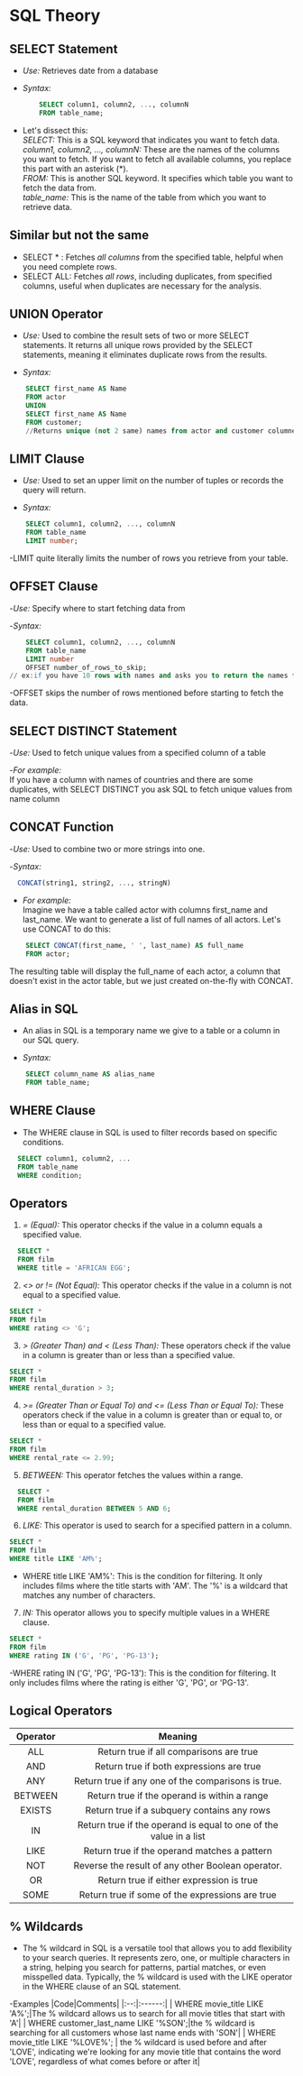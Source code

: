 # SQL Theory

## SELECT Statement
- *Use:*
Retrieves date from a database

- *Syntax:*
  ```SQL
      SELECT column1, column2, ..., columnN
      FROM table_name;
  ```
- Let's dissect this: <br/>
*SELECT:* This is a SQL keyword that indicates you want to fetch data. <br/>
*column1, column2, ..., columnN:* These are the names of the columns you want to fetch. If you want to fetch all available columns, you replace this part with an asterisk (*). <br/>
*FROM:* This is another SQL keyword. It specifies which table you want to fetch the data from. <br/>
*table_name:* This is the name of the table from which you want to retrieve data. <br/>

## Similar but not the same

- SELECT * : Fetches *all columns* from the specified table, helpful when you need complete rows.
- SELECT ALL: Fetches *all rows*, including duplicates, from specified columns, useful when duplicates are necessary for the analysis.


## UNION Operator
- *Use:*
  Used to combine the result sets of two or more SELECT statements. It returns all unique rows provided by the SELECT statements, meaning it eliminates duplicate rows from the results.

- *Syntax:*
```SQL
    SELECT first_name AS Name
    FROM actor
    UNION
    SELECT first_name AS Name
    FROM customer;
    //Returns unique (not 2 same) names from actor and customer columnes

```
## LIMIT Clause
- *Use:*
Used to set an upper limit on the number of tuples or records the query will return.

- *Syntax:*
``` SQL
    SELECT column1, column2, ..., columnN 
    FROM table_name 
    LIMIT number;
```
-LIMIT quite literally limits the number of rows you retrieve from your table.

## OFFSET Clause

-*Use:*
 Specify where to start fetching data from

 -*Syntax:*
 ```SQL
     SELECT column1, column2, ..., columnN 
     FROM table_name 
     LIMIT number 
     OFFSET number_of_rows_to_skip;
 // ex:if you have 10 rows with names and asks you to return the names from 6th to 10th row, you want LIMIT 5 and OFFSET 5 so it will skip the first 5 rows.
```
-OFFSET skips the number of rows mentioned before starting to fetch the data.

## SELECT DISTINCT Statement
-*Use:*
Used to fetch unique values from a specified column of a table 

-*For example:* <br/>
If you have a column with names of countries and there are some duplicates, with SELECT DISTINCT you ask SQL to fetch unique values from name column

## CONCAT Function
-*Use:*
Used to combine two or more strings into one.

-*Syntax:*
```SQL
  CONCAT(string1, string2, ..., stringN)
```
- *For example:* <br/>
Imagine we have a table called actor with columns first_name and last_name. We want to generate a list of full names of all actors. Let's use CONCAT to do this:
```SQL
    SELECT CONCAT(first_name, ' ', last_name) AS full_name
    FROM actor;
```
The resulting table will display the full_name of each actor, a column that doesn't exist in the actor table, but we just created on-the-fly with CONCAT.

## Alias in SQL
- An alias in SQL is a temporary name we give to a table or a column in our SQL query.

- *Syntax:*
```SQL
    SELECT column_name AS alias_name
    FROM table_name;
```

## WHERE Clause
- The WHERE clause in SQL is used to filter records based on specific conditions.
```SQL
  SELECT column1, column2, ...
  FROM table_name
  WHERE condition;
```
## Operators
1. *= (Equal):* This operator checks if the value in a column equals a specified value.
  ```SQL
    SELECT * 
    FROM film 
    WHERE title = 'AFRICAN EGG';
  ```
2. *<> or != (Not Equal):* This operator checks if the value in a column is not equal to a specified value.
```SQL
SELECT * 
FROM film 
WHERE rating <> 'G';
```
3. *> (Greater Than) and < (Less Than):* These operators check if the value in a column is greater than or less than a specified value.
```SQL
SELECT * 
FROM film 
WHERE rental_duration > 3;
```
4. *>= (Greater Than or Equal To) and <= (Less Than or Equal To):* These operators check if the value in a column is greater than or equal to, or less than or equal to a specified value.
```SQL
SELECT * 
FROM film 
WHERE rental_rate <= 2.99;
```
5. *BETWEEN:* This operator fetches the values within a range.
```SQL
  SELECT * 
  FROM film 
  WHERE rental_duration BETWEEN 5 AND 6;
```
6. *LIKE:* This operator is used to search for a specified pattern in a column.
```SQL
SELECT * 
FROM film 
WHERE title LIKE 'AM%';
```
- WHERE title LIKE 'AM%': This is the condition for filtering. It only includes films where the title starts with 'AM'. The '%' is a wildcard that matches any number of characters.

7.  *IN:* This operator allows you to specify multiple values in a WHERE clause.
```SQL
SELECT * 
FROM film 
WHERE rating IN ('G', 'PG', 'PG-13');
```
-WHERE rating IN ('G', 'PG', 'PG-13'): This is the condition for filtering. It only includes films where the rating is either 'G', 'PG', or 'PG-13'.

## Logical Operators

|Operator|Meaning|
|:------:|:-----:|
|ALL|	Return true if all comparisons are true|
|AND|	Return true if both expressions are true
|ANY|	Return true if any one of the comparisons is true.
|BETWEEN|	Return true if the operand is within a range
|EXISTS|	Return true if a subquery contains any rows
|IN|	Return true if the operand is equal to one of the value in a list
|LIKE|	Return true if the operand matches a pattern
|NOT|	Reverse the result of any other Boolean operator.
|OR| 	Return true if either expression is true
|SOME|	Return true if some of the expressions are true

## % Wildcards
- The % wildcard in SQL is a versatile tool that allows you to add flexibility to your search queries. It represents zero, one, or multiple characters in a string, helping you search for patterns, partial matches, or even misspelled data. Typically, the % wildcard is used with the LIKE operator in the WHERE clause of an SQL statement.

-Examples
|Code|Comments|
|:--:|:------:|
| WHERE movie_title LIKE 'A%';|The % wildcard allows us to search for all movie titles that start with 'A'|
| WHERE customer_last_name LIKE '%SON';|the % wildcard is searching for all customers whose last name ends with 'SON'|
| WHERE movie_title LIKE '%LOVE%'; | the % wildcard is used before and after 'LOVE', indicating we're looking for any movie title that contains the word 'LOVE', regardless of what comes before or after it|


